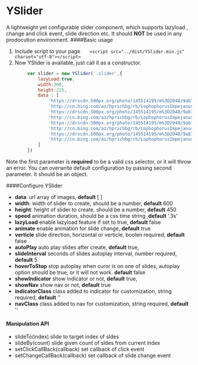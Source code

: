 # YSlider
A lightweight yet configurable slider component, which supports lazyload , change and click event, slide direction etc.
It should **NOT** be used in any prodocution  environment.
####Basic usage
1. Include script to your page
`    <script src="../dist/YSlider.min.js" charset="utf-8"></script>
`
2. Now YSlider is available, just call it as a constructor.

```js
        var slider = new YSlider('.slider',{
            lazyLoad:true,
            width:300,
            height:225,
            data : [
                'https://drscdn.500px.org/photo/145514195/m%3D2048/9ab727271cfe6e5d272817d90bd5437a',
                'http://cn.bing.com/az/hprichbg/rb/LophophorusImpejanus_ZH-CN10675050048_1920x1080.jpg',
                'https://drscdn.500px.org/photo/145514195/m%3D2048/9ab727271cfe6e5d272817d90bd5437a',
                'http://cn.bing.com/az/hprichbg/rb/LophophorusImpejanus_ZH-CN10675050048_1920x1080.jpg',
                'https://drscdn.500px.org/photo/145514195/m%3D2048/9ab727271cfe6e5d272817d90bd5437a',
                'http://cn.bing.com/az/hprichbg/rb/LophophorusImpejanus_ZH-CN10675050048_1920x1080.jpg',
                'https://drscdn.500px.org/photo/145514195/m%3D2048/9ab727271cfe6e5d272817d90bd5437a',
                'http://cn.bing.com/az/hprichbg/rb/LophophorusImpejanus_ZH-CN10675050048_1920x1080.jpg'
            ]
        })
```
Note the first parameter is **required** to be a valid css selector, or it will throw an error.
You can overwrite default configuration by passing second parameter. It should be an object.

####Configure YSlider
- **data**: url array of images, **default** [ ]
- **width**: width of slider to create, should be a number, **default** 600
- **height**: height of slider to create, should be a number, **default** 450
- **speed** animation duration, should be a css time string ,**default** '.3s'
- **lazyLoad** enable lazyload feature if set to true, **default** false
- **animate** enable animation for slide change, **default** true
- **verticle** slide direction, horizontal or verticle, boolen required, **default** false
- **autoPlay** auto play slides after create, **default** true,
- **slideInterval** seconds of slides autoplay interval, number required, **default** 5
- **hoverToStop** stop autoplay when curor is on one of slides, autoplay option should be true, or it will not work. **default** false
- **showIndicator** show indicator or not, **default** true,
- **showNav** show nav or not, **default** true
- **indicatorClass** class added to indicator for customization, string required, **default** ''
- **navClass** class added to nav for customization, string required, **default** ''

#### Manipulation API
- slideTo(index)
slide to target index of sldes
- slideBy(count)
slide given count of sldes from current index
- setClickCallBack(callback)
set callback of click event
- setChangeCallBack(callback)
set callback of slide change event
